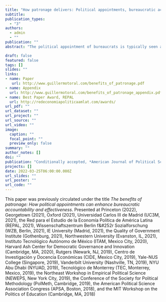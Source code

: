 ```yaml
---
title: "How patronage delivers: Political appointments, bureaucratic accountability, and service delivery in Brazil"
subtitle: 
publication_types:
  - "3"
authors:
  - admin
  - ""
publication: ""
abstract: "The political appointment of bureaucrats is typically seen as jeopardizing development by selecting worse types into the bureaucracy or by depressing bureaucratic effort. I argue that political appointments also affect outcomes through a third, less studied channel, namely by changing how bureaucrats work. Patronage provides connections between bureaucrats and politicians, and thereby grants access to material and non-material resources, enhances monitoring, facilitates the application of sanctions and rewards, aligns priorities and incentives, and increases mutual trust. Political appointments can thus enhance bureaucrats' accountability and effectiveness, not just for rent-seeking purposes but also, in certain conditions, for public service delivery. I test this theory using data on Brazilian municipal governments, leveraging two quasi-experiments, two original surveys of bureaucrats and politicians, and in-depth interviews. The findings highlight the countervailing effects of connections on bureaucratic governance in the developing world."

draft: false
featured: false
tags: []
slides: ""
links:
- name: Paper
   url: http://www.guillermotoral.com/benefits_of_patronage.pdf
- name: Appendix
  url: http://www.guillermotoral.com/benefits_of_patronage_appendix.pdf
- name: Best Paper Award, REPAL
  url: http://redeconomiapoliticaamlat.com/awards/
url_pdf: ""
url_dataset: ""
url_project: ""
url_source: ""
url_video: ""
image:
  caption: ""
  focal_point: ""
  preview_only: false
summary: ""
author_notes: []
doi: ""
publication: "Conditionally accepted, *American Journal of Political Science*"
projects: []
date: 2022-03-25T06:00:00.000Z
url_slides: ""
url_poster: ""
url_code: ""
---
```

This paper was previously circulated under the title *The benefits of patronage: How political appointments can enhance bureaucratic accountability and effectiveness*.
Presented at Princeton (2022), Georgetown (2021), Oxford (2021), Universidad Carlos III de Madrid (UC3M, 2021), the Red para el Estudio de la Econom&iacute;a Pol&iacute;tica de Am&eacute;rica Latina (REPAL, 2021), Wissenschaftszentrum Berlin f&#252r Sozialforschung (WZB, Berlin, 2021), IE University (Madrid, 2021), the Quality of Government Institute (Gothenburg, 2021), Northwestern University (Evanston, IL, 2021), Instituto Tecnológico Autónomo de México (ITAM, Mexico City, 2020), Harvard Ash Center for Democratic Governance and Innovation (Cambridge, MA, 2020), Rutgers (Newark, NJ, 2019), Centro de Investigación y Docencia Económicas (CIDE, Mexico City, 2019), Yale-NUS College (Singapore, 2019), Vanderbilt University (Nashville, TN, 2019), NYU Abu Dhabi (NYUAD, 2019), Tecnológico de Monterrey (TEC, Monterrey, Mexico, 2019), the Northeast Workshop in Empirical Political Science (NEWEPS, New York City, 2019), the Conference of the Society for Political Methodology (PolMeth, Cambridge, 2019), the American Political Science Association Congress (APSA, Boston, 2018), and the MIT Workshop on the Politics of Education (Cambridge, MA, 2018)